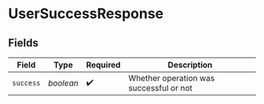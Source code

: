 # UserSuccessResponse


## Fields

| Field                                   | Type                                    | Required                                | Description                             |
| --------------------------------------- | --------------------------------------- | --------------------------------------- | --------------------------------------- |
| `success`                               | *boolean*                               | :heavy_check_mark:                      | Whether operation was successful or not |